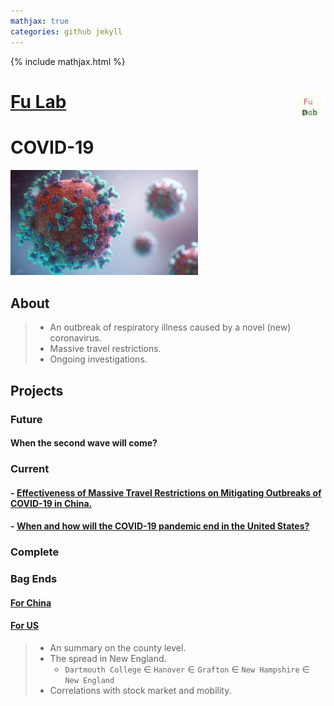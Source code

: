 ```yaml
---
mathjax: true
categories: github jekyll
---
```


{% include mathjax.html %}

# [Fu Lab](https://fudab.github.io) <img src="./images/Logo.png" align = "right" alt="" width="50">

# COVID-19

<p align="left">
<img src="./images/covid-19.png" alt="" width="300">
</p>

## About
> * An outbreak of respiratory illness caused by a novel (new) coronavirus. 
> * Massive travel restrictions.
> * Ongoing investigations.

## Projects

### Future

#### When the second wave will come?

### Current

#### - [Effectiveness of Massive Travel Restrictions on Mitigating Outbreaks of COVID-19 in China.](https://fudab.github.io/covid-19/china)

#### - [When and how will the COVID-19 pandemic end in the United States?](https://fudab.github.io/covid-19/us)

### Complete

### Bag Ends

#### [For China](https://fudab.github.io/covid-19/bag_end_china)
#### [For US](https://fudab.github.io/covid-19/bag_end_us)
> * An summary on the county level.
> * The spread in New England.
>   * `Dartmouth College` $\in$ `Hanover` $\in$ `Grafton` $\in$ `New Hampshire` $\in$ `New England`
> * Correlations with stock market and mobility.



